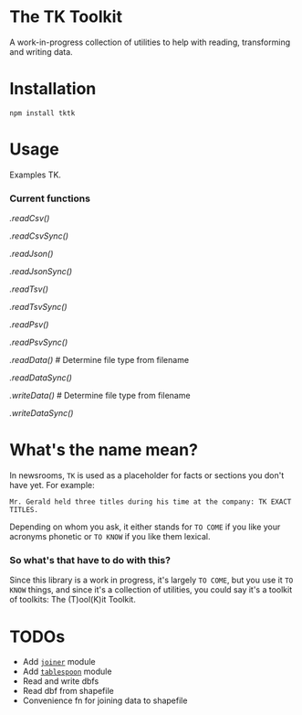 The TK Toolkit
==============

A work-in-progress collection of utilities to help with reading, transforming and writing data. 

# Installation

````
npm install tktk
````

# Usage

Examples TK.

### Current functions

_.readCsv()_

_.readCsvSync()_

_.readJson()_

_.readJsonSync()_

_.readTsv()_

_.readTsvSync()_

_.readPsv()_

_.readPsvSync()_

_.readData()_ # Determine file type from filename

_.readDataSync()_

_.writeData()_ # Determine file type from filename

_.writeDataSync()_

# What's the name mean?

In newsrooms, `TK` is used as a placeholder for facts or sections you don't have yet. For example:

````
Mr. Gerald held three titles during his time at the company: TK EXACT TITLES.
````

Depending on whom you ask, it either stands for `TO COME` if you like your acronyms phonetic or `TO KNOW` if you like them lexical.

### So what's that have to do with this?

Since this library is a work in progress, it's largely `TO COME`, but you use it `TO KNOW` things, and since it's a collection of utilities, you could say it's a toolkit of toolkits: The (T)ool(K)it Toolkit.

# TODOs

* Add [`joiner`](http://github.com/mhkeller/joiner) module
* Add [`tablespoon`](http://github.com/ajam/tablespoon) module
* Read and write dbfs
* Read dbf from shapefile
* Convenience fn for joining data to shapefile
